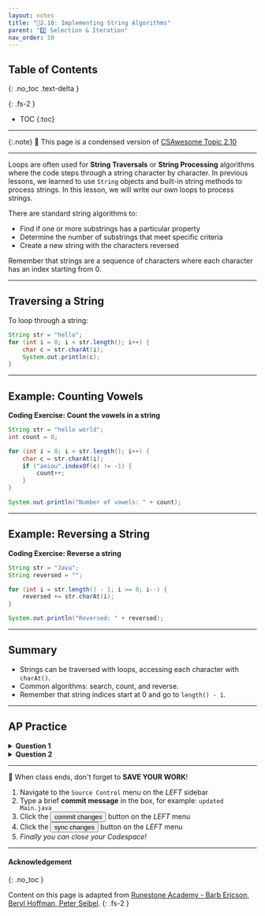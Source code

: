 ```yaml
---
layout: notes
title: "📓2.10: Implementing String Algorithms" 
parent: "2️⃣ Selection & Iteration"
nav_order: 10
---
```


## Table of Contents
{: .no_toc .text-delta }

{: .fs-2 }
- TOC
{:toc}

---

{:.note}
📖 This page is a condensed version of [CSAwesome Topic 2.10]() 

---


Loops are often used for **String Traversals** or **String Processing** algorithms where the code steps through a string character by character. In previous lessons, we learned to use `String` objects and built-in string methods to process strings. In this lesson, we will write our own loops to process strings.

There are standard string algorithms to:

- Find if one or more substrings has a particular property
- Determine the number of substrings that meet specific criteria
- Create a new string with the characters reversed

Remember that strings are a sequence of characters where each character has an index starting from 0.

---

## Traversing a String

To loop through a string:

```java
String str = "hello";
for (int i = 0; i < str.length(); i++) {
    char c = str.charAt(i);
    System.out.println(c);
}
````

---

## Example: Counting Vowels

<div class="task" markdown="block">

**Coding Exercise: Count the vowels in a string**

```java
String str = "hello world";
int count = 0;

for (int i = 0; i < str.length(); i++) {
    char c = str.charAt(i);
    if ("aeiou".indexOf(c) != -1) {
        count++;
    }
}

System.out.println("Number of vowels: " + count);
```

</div>

---

## Example: Reversing a String

<div class="task" markdown="block">

**Coding Exercise: Reverse a string**

```java
String str = "Java";
String reversed = "";

for (int i = str.length() - 1; i >= 0; i--) {
    reversed += str.charAt(i);
}

System.out.println("Reversed: " + reversed);
```

</div>

---

## Summary

* Strings can be traversed with loops, accessing each character with `charAt()`.
* Common algorithms: search, count, and reverse.
* Remember that string indices start at 0 and go to `length() - 1`.

---

## AP Practice

<details>
<summary><strong>Question 1</strong></summary>

What is printed by:

```java
String s = "abc";
for (int i = 0; i < s.length(); i++) {
    System.out.print(s.charAt(i) + " ");
}
```

**Answer:** `a b c`

</details>

<details>
<summary><strong>Question 2</strong></summary>

Write a loop that counts the number of uppercase letters in a string `str`.

**Answer:**

```java
int count = 0;
for (int i = 0; i < str.length(); i++) {
    if (Character.isUpperCase(str.charAt(i))) {
        count++;
    }
}
```

</details>

---

<div class="warn" markdown="block">

🛑 When class ends, don't forget to **SAVE YOUR WORK**!

1. Navigate to the `Source Control` menu on the _LEFT_ sidebar
2. Type a brief **commit message** in the box, for example: `updated Main.java`
3. Click the <button type="button" name="button" class="btn btn-green">commit changes</button> button on the _LEFT_ menu
4. Click the <button type="button" name="button" class="btn btn-green">sync changes</button> button on the _LEFT_ menu
5. _Finally you can close your Codespace!_

</div>

---

#### Acknowledgement
{: .no_toc }

Content on this page is adapted from [Runestone Academy - Barb Ericson, Beryl Hoffman, Peter Seibel](https://runestone.academy/ns/books/published/csawesome2/csawesome2.html).
{: .fs-2 }
